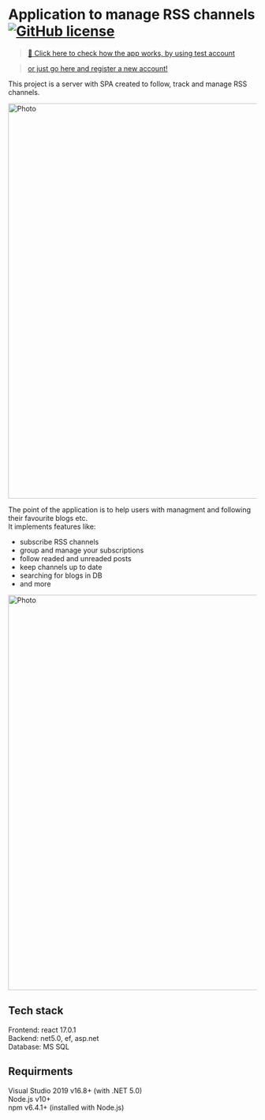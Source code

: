 # Application to manage RSS channels [![GitHub license](https://img.shields.io/badge/license-MIT-blue.svg)](/LICENSE.md)

> [🤩 Click here to check how the app works, by using test account](https://rssbox.org/autologin/test_account/password)

> [ or just go here and register a new account!](https://rssbox.org)

This project is a server with SPA created to follow, track and manage RSS channels.

<img src="https://rssbox.org/static/media/applook.d0954530.jpg" alt="Photo" width="800">

The point of the application is to help users with managment and following their favourite blogs etc. </br>
It implements features like: </br>
- subscribe RSS channels  </br>
- group and manage your subscriptions </br>
- follow readed and unreaded posts </br>
- keep channels up to date </br>
- searching for blogs in DB </br>
- and more </br>

<img src="https://rssbox.org/static/media/computer.c5a28a89.png" alt="Photo" width="800">

<h2>Tech stack</h2>

Frontend: react 17.0.1 </br>
Backend: net5.0, ef, asp.net </br>
Database: MS SQL </br>

<h2>Requirments</h2>

Visual Studio 2019 v16.8+ (with .NET 5.0) </br>
Node.js v10+ </br>
npm v6.4.1+ (installed with Node.js) </br>
